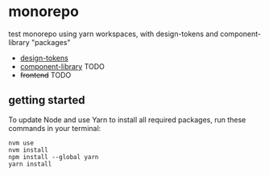 # monorepo

test monorepo using yarn workspaces, with design-tokens and component-library "packages"

<ul>
	<li><a href="./design-tokens/README.md">design-tokens</a></li>
	<li><a href="./component-library/README.md">component-library</a> TODO</li>
	<li><a href="./frontend/README.md" style="text-decoration: line-through">frontend</a> TODO</li>
</ul>

## getting started

To update Node and use Yarn to install all required packages, run these commands in your terminal:
```
nvm use
nvm install
npm install --global yarn
yarn install
```
